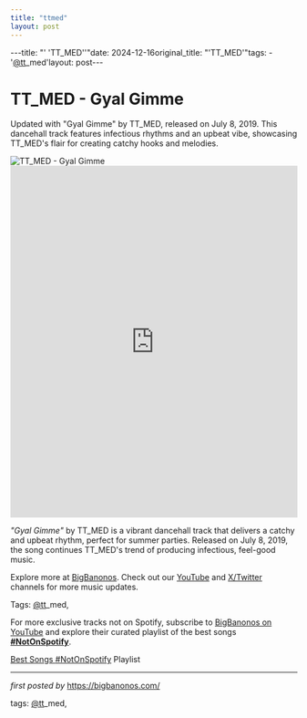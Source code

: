 ```yaml
---
title: "ttmed"
layout: post
---
```

---title: "' 'TT_MED''"date: 2024-12-16original_title: "'TT_MED'"tags:  - '[@tt](/tags/tt/)_med'layout: post---<!-- Title of the Post --><h1 >TT_MED - Gyal Gimme</h1> <!-- Introductory Text --><p >Updated with "Gyal Gimme" by TT_MED, released on July 8, 2019. This dancehall track features infectious rhythms and an upbeat vibe, showcasing TT_MED's flair for creating catchy hooks and melodies.</p> <!-- Featured Image --><div > <img src="https://i.scdn.co/image/ab6761610000f178cb11034209acdbab1286afbc" alt="TT_MED - Gyal Gimme" /></div> <!-- YouTube Video Embed --><div > <iframe width="100%" height="617" src="https://www.youtube.com/embed/KQIo7TxY57A" title="Gyal Gimme" frameborder="0" allow="accelerometer; autoplay; clipboard-write; encrypted-media; gyroscope; picture-in-picture; web-share" referrerpolicy="strict-origin-when-cross-origin" allowfullscreen></iframe></div> <!-- Song Information --><div > <p><em>"Gyal Gimme"</em> by TT_MED is a vibrant dancehall track that delivers a catchy and upbeat rhythm, perfect for summer parties. Released on July 8, 2019, the song continues TT_MED's trend of producing infectious, feel-good music.</p></div> <!-- Footer Links --><div > <p>Explore more at <a href="https://bigbanonos.com/" target="_blank">BigBanonos</a>. Check out our <a href="https://www.youtube.com/[@BigBanonos](/tags/BigBanonos/)" target="_blank">YouTube</a> and <a href="https://x.com/bigbanonos" target="_blank">X/Twitter</a> channels for more music updates.</p></div> <!-- Tags --><p >Tags: [@tt](/tags/tt/)_med,</p><!--Subscribe and Playlist Links--><div>    <p>For more exclusive tracks not on Spotify, subscribe to <a href="https://www.youtube.com/[@BigBanonos](/tags/BigBanonos/)" target="_blank">BigBanonos on YouTube</a> and explore their curated playlist of the best songs <strong>[#NotOnSpotify](/tags/NotOnSpotify/)</strong>.</p>    <p><a href="https://www.youtube.com/playlist?list=PLtuNtuTatqI0kFahUCbtbfenC_ET5O_tr" target="_blank">Best Songs [#NotOnSpotify](/tags/NotOnSpotify/) Playlist<br /></a></p></div><hr /><p><em>first posted by</em> <a href="https://bigbanonos.com/" rel="noopener" target="_new">https://bigbanonos.com/</a></p><p>tags: [@tt](/tags/tt/)_med,</p>